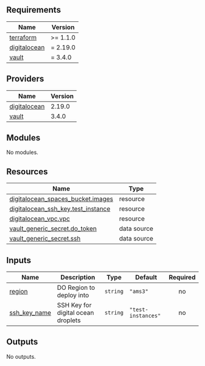 ## Requirements

| Name | Version |
|------|---------|
| <a name="requirement_terraform"></a> [terraform](#requirement\_terraform) | >= 1.1.0 |
| <a name="requirement_digitalocean"></a> [digitalocean](#requirement\_digitalocean) | = 2.19.0 |
| <a name="requirement_vault"></a> [vault](#requirement\_vault) | = 3.4.0 |

## Providers

| Name | Version |
|------|---------|
| <a name="provider_digitalocean"></a> [digitalocean](#provider\_digitalocean) | 2.19.0 |
| <a name="provider_vault"></a> [vault](#provider\_vault) | 3.4.0 |

## Modules

No modules.

## Resources

| Name | Type |
|------|------|
| [digitalocean_spaces_bucket.images](https://registry.terraform.io/providers/digitalocean/digitalocean/2.19.0/docs/resources/spaces_bucket) | resource |
| [digitalocean_ssh_key.test_instance](https://registry.terraform.io/providers/digitalocean/digitalocean/2.19.0/docs/resources/ssh_key) | resource |
| [digitalocean_vpc.vpc](https://registry.terraform.io/providers/digitalocean/digitalocean/2.19.0/docs/resources/vpc) | resource |
| [vault_generic_secret.do_token](https://registry.terraform.io/providers/hashicorp/vault/3.4.0/docs/data-sources/generic_secret) | data source |
| [vault_generic_secret.ssh](https://registry.terraform.io/providers/hashicorp/vault/3.4.0/docs/data-sources/generic_secret) | data source |

## Inputs

| Name | Description | Type | Default | Required |
|------|-------------|------|---------|:--------:|
| <a name="input_region"></a> [region](#input\_region) | DO Region to deploy into | `string` | `"ams3"` | no |
| <a name="input_ssh_key_name"></a> [ssh\_key\_name](#input\_ssh\_key\_name) | SSH Key for digital ocean droplets | `string` | `"test-instances"` | no |

## Outputs

No outputs.
